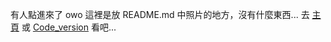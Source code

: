 有人點進來了 owo
這裡是放 README.md 中照片的地方，沒有什麼東西...
去 [主頁](Mirro_detectMove) 或 [Code_version](Code_version) 看吧...
